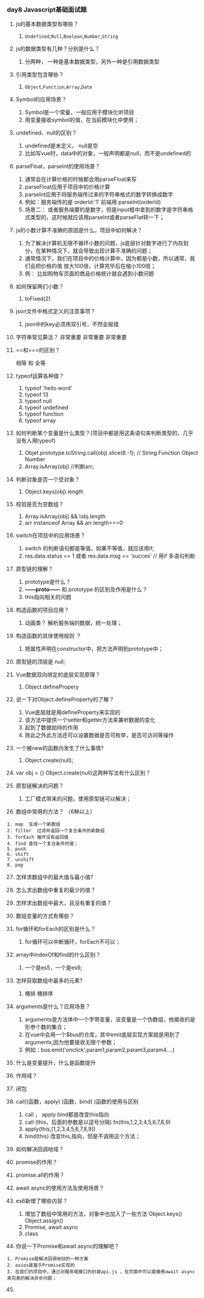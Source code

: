 ### day8  Javascript基础面试题

1. js的基本数据类型有哪些？
   1. `Undefined`,`Null`,`Boolean`,`Number`,`String`

2. js的数据类型有几种？分别是什么？
   1.  分两种， 一种是基本数据类型，另外一种是引用数据类型

3. 引用类型包含哪些？
   1. `Object`,`Function`,`Array`,`Date`

4. Symbol的应用场景？
   1. Symbol是一个常量，一般应用于模块化听项目
   1. 用变量接收symbol的值，在当前模块化中使用；

5. undefined、null的区别？
   1. undefined是未定义， null是空
   2. 比如写vue时，data中的对象，一般声明都是null，而不是undefined的

6. parseFloat，parseInt的使用场景？
   1. 通常会在计算价格的时候都会用parseFloat来写
   2. parseFloat应用于项目中的价格计算
   3. parseInt应用于将服务端传过来的字符串格式的数字转换成数字
   4.  例如：服务端传的是 orderId:'1'     前端用 parseInt(orderId)
   4.  场景二： 或者服务端要的是数字，但是input框中拿到的数字是字符串格式类型的，这时候就应该用parseInt或者parseFlat转一下；

7. js的小数计算不准确的原因是什么，项目中如何解决？
   1. 为了解决计算机无限不循环小数的问题，js底层针对数字进行了内存划分，在某种情况下，就会导致出现计算不准确的问题；
   2. 通常情况下，我们在项目中的价格计算中，因为都是小数，所以通常，我们会把价格的值 放大100倍，计算完毕后在缩小100倍；
   3. 例： 比如购物车页面的商品价格统计就会遇到小数问题

8. 如何保留两们小数？
   1. toFixed(2)

9. json文件中格式定义的注意事项？
   1. json中的key必须用双引号，不然会报错

10. 字符串常见算法？  非常重要 非常重要 非常重要

11. ==和===的区别？

    相等 和 全等

12. typeof运算各种值？
    1. typeof 'hello word'
    2. typeof 13
    3. typeof null
    4. typeof undefined
    5. typeof function
    6. typeof array

13. 如何判断某个变量是什么类型？(项目中都是用这条语句来判断类型的，几乎没有人用typeof)
    1.  Objet.prototype.toString.call(obj).slice(8.-1);  // String Function Object Number
    2. Array.isArray(obj)  //判断arr;

14. 判断对象是否一个空对象？
    1. Object.keys(obj).length

15. 校验是否为空数组？ 
    1. Array.isArray(obj) && !obj.length
    2. arr instanceof Array && arr.length===0

16. switch在项目中的应用场景？
    1. switch 的判断语句都是等值，如果不等值，就应该用if;
    2. res.data.status == 1 或者  res.data.msg == 'succes' //  用if 多语句判断

17. 原型链的理解？
    1. prototype是什么？  
    2. **——proto——** 和 prototype 的区别及作用是什么？
    3. this指向相关的问题

18. 构造函数的项目应用？
    1.  动画类？  解析服务端的数据，统一处理；

19. 构造函数的具体使用规则 ？
    1.  把属性声明在constructor中，把方法声明到prototype中；

20. 原型链的顶层是 null;  

21. Vue数据双向绑定的底层实现原理？
    1. Object.definePropery

22. 说一下对Object.defineProperty的了解？
    1. Vue底层就是用defineProperty来实现的
    2. 该方法中提供一个setter和getter方法来兼听数据的变化
    3. 起到了数据劫持的作用
    4. 除此之外此方法还可以设置数据是否可枚举，是否可访问等操作 

23. 一个被new的函数内发生了什么事情?
    1. Object.create(null);

24. var obj = {}    Object.create(null)这两种写法有什么区别？

25. 原型链解决的问题？
    1. 工厂模式带来的问题，使用原型链可以解决；

26.  数组中常用的方法？  （6种以上）

    1. map  生成一个新数组
    2. filter  过滤并返回一个复合条件的新数组
    3. forEach 循环没有返回值
    4. find 查找一个复合条件的值；
    5. push
    6. shift 
    7. unshift 
    8. pop

27.  怎样求数组中的最大值与最小值?

28. 怎么求出数组中重复的最少的值？

29. 怎样求出数组中最大，且没有重复的值？

30. 数组变量的方式有哪些？

31. for循环和forEach的区别是什么？

    1.  for循环可以中断循环，forEach不可以；

32. array中indexOf和find的什么区别？

    1. 一个是es5，一个是es6;

33. 怎样获取数组中最多的元素?

    1. 桶排      桶排序

34. arguments是什么？应用场景？

    1. arguments是方法体中一个字带变量，该变量是一个伪数组，他接收的是形参个数的集合；
    2. 在vue中会用一个$bus的仓库，其中emit底层实现方案就是用到了arguments,因为他要接收无限个参数；
    3. 例如：bus.emit('onclick',param1,param2,param3,param4....)

35. 什么是变量提升，什么是函数提升

36. 作用域？

37. 闭包

38. call()函数，apply( )函数，bind( )函数的使用与区别

    1. call ， apply  bind都是改变this指向
    2. call (this，后面的参数是以逗号分隔)      fn(this,1,2,3,4,5,6,7,8,9)
    3. apply(this,[1,2,3,4,5,6,7,8,9])
    4. bind(this) 改变this,指向，但是不调用这个方法；

39. 如何解决回调地域？

40. promise的作用？ 

41. promise.all的作用？

42. await async的使用方法及使用场景？

43. es6新增了哪些内容？

    1. 增加了数组中常用的方法，对象中也加入了一些方法  Object.keys()  Object.assign()
    2. Promise,  await async
    3. class

44.  你说一下Promise和await async的理解吧？

    1. Promise是解决回调地狱的一种方案
    2. axios是基于Promise实现的
    3. 在我们的项目中，通过对服务端接口的封装api.js ，在页面中可以直接用await async来完美的解决异步问题；

45. 

